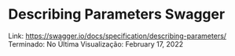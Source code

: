 # Describing Parameters Swagger

Link: https://swagger.io/docs/specification/describing-parameters/
Terminado: No
Última Visualização: February 17, 2022
